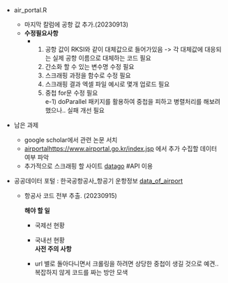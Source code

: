 - air_portal.R
  - 마지막 칼럼에 공항 값 추가.(20230913)
  - **수정필요사항**
    - 1) 공항 값이 RKSI와 같이 대체값으로 들어가있음 -> 각 대체값에 대응되는 실제 공항 이름으로 대체하는 코드 필요
      2) 간소화 할 수 있는 변수명 수정 필요
      3) 스크래핑 과정을 함수로 수정 필요
      4) 스크래핑 결과 엑셀 파일 예시로 몇개 업로드 필요
      5) 중첩 for문 수정 필요\
         e-1) doParallel 패키지를 활용하여 중첩을 피하고 병렬처리를 해보려 했으나.. 실패 개선 필요
- 남은 과제
  - google scholar에서 관련 논문 서치
  - [airportal](https://www.airportal.go.kr/index.jsp)https://www.airportal.go.kr/index.jsp 에서 추가 수집할 데이터 여부 파악
  - 추가적으로 스크래핑 할 사이트 [datago](https://www.data.go.kr) #API 이용
 
- 공공데이터 포털 : 한국공항공사_항공기 운항정보 [data_of_airport]('https://www.data.go.kr/tcs/dss/selectApiDataDetailView.do?publicDataPk=15000126')
  - 항공사 코드 전부 추출. (20230915)
    
     **해야 할 일**
       - 국제선 현황
       - 국내선 현황\
    **사전 주의 사항**

       - url 별로 돌아다니면서 크롤링을 하려면 상당한 중첩이 생길 것으로 예견.. 복잡하지 않게 코드를 짜는 방안 모색
